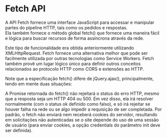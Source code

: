 Fetch API
=========
A API Fetch fornece uma interface JavaScript para accessar e manipular partes do pipeline HTTP, tais como os pedidos e respostas.    
Ela também fornece o método global fetch() que fornece uma maneira fácil e lógica para buscar recursos de forma assíncrona através da rede.     

Este tipo de funcionalidade era obtida anteriormente utilizando XMLHttpRequest. Fetch fornece uma alternativa melhor que pode ser facilmente utilizada por outras tecnologias como Service Workers. Fetch também provê um lugar lógico único para definir outros conceitos relacionados ao protocolo HTTP como CORS e extensões ao HTTP.     

Note que a especificação fetch() difere de jQuery.ajax(), principalmente, tendo em mente duas situações:

A Promise retornada do fetch() não rejeitará o status do erro HTTP, mesmo que a resposta seja um HTTP 404 ou 500. Em vez disso, ela irá resolver normalmente (com o status ok definido como falso), e só irá rejeitar se houver falha na rede ou se algo impedir a requisição de ser completada.
Por padrão, o fetch não enviará nem receberá cookies do servidor, resultando em solicitações não autenticadas se o site depende do uso de uma sessão de usuário (para enviar cookies, a opção credentials do  parâmetro init deve ser definida).
